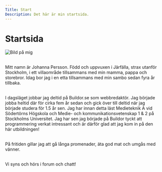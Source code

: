 ```yaml
---
Title: Start
Description: Det här är min startsida.
---
```

<div class="home">
<h1>Startsida</h1>

<div class="me">
<img src="%assets_url%/img/johanna.jpg" alt="Bild på mig">
</div>

<div class="me">
<br>
<p>Mitt namn är Johanna Persson. Född och uppvuxen i Järfälla, strax utanför Stockholm, i ett villaområde tillsammans med min mamma, pappa och storebror. Idag bor jag i en etta tillsammans med min sambo sedan fyra år tillbaka.<br><br></p>

<p>I dagsläget jobbar jag deltid på Buildor.se som webbredaktör. Jag började jobba heltid där för cirka fem år sedan och gick över till deltid när jag började studera för 1.5 år sen. Jag har innan detta läst Medieteknik A vid Södertörns Högskola och Medie- och kommunikationsvetenskap 1 & 2 på Stockholms Universitet. Jag har sen jag började på Buildor tyckt att programmering verkat intressant och är därför glad att jag kom in på den här utbildningen!<br><br></p>

På fritiden gillar jag att gå långa promenader, äta god mat och umgås med vänner.<br><br>

Vi syns och hörs i forum och chatt!<br><br>
</div>
</div>
